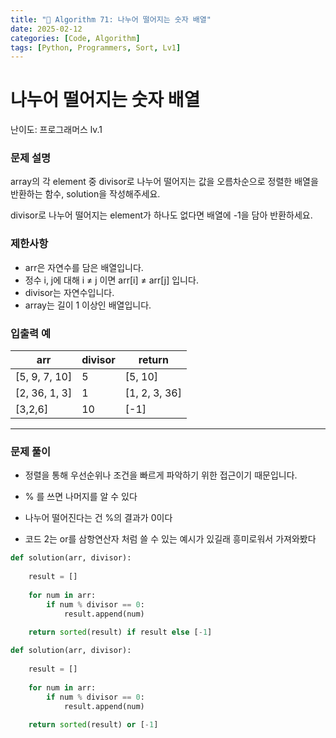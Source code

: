 ```yaml
---
title: "🧠 Algorithm 71: 나누어 떨어지는 숫자 배열"
date: 2025-02-12
categories: [Code, Algorithm]
tags: [Python, Programmers, Sort, Lv1]
---
```


# 나누어 떨어지는 숫자 배열

난이도: 프로그래머스 lv.1

### **문제 설명**

array의 각 element 중 divisor로 나누어 떨어지는 값을 오름차순으로 정렬한 배열을 반환하는 함수, solution을 작성해주세요.

divisor로 나누어 떨어지는 element가 하나도 없다면 배열에 -1을 담아 반환하세요.

### 제한사항

- arr은 자연수를 담은 배열입니다.
- 정수 i, j에 대해 i ≠ j 이면 arr[i] ≠ arr[j] 입니다.
- divisor는 자연수입니다.
- array는 길이 1 이상인 배열입니다.

### 입출력 예

| arr | divisor | return |
| --- | --- | --- |
| [5, 9, 7, 10] | 5 | [5, 10] |
| [2, 36, 1, 3] | 1 | [1, 2, 3, 36] |
| [3,2,6] | 10 | [-1] |

---

### 문제 풀이

- 정렬을 통해 우선순위나 조건을 빠르게 파악하기 위한 접근이기 때문입니다.

- % 를 쓰면 나머지를 알 수 있다
- 나누어 떨어진다는 건 %의 결과가 0이다
- 코드 2는 or를 삼항연산자 처럼 쓸 수 있는 예시가 있길래 흥미로워서 가져와봤다

```python
def solution(arr, divisor):
    
    result = []
    
    for num in arr:
        if num % divisor == 0:
            result.append(num)
    
    return sorted(result) if result else [-1]
```

```python
def solution(arr, divisor):
    
    result = []
    
    for num in arr:
        if num % divisor == 0:
            result.append(num)
    
    return sorted(result) or [-1]
```